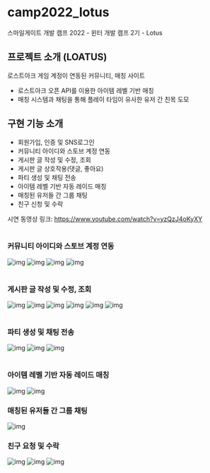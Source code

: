 # camp2022_lotus
스마일게이트 개발 캠프 2022 - 윈터 개발 캠프 2기 - Lotus

## 프로젝트 소개 (LOATUS)
로스트아크 게임 계정이 연동된 커뮤니티, 매칭 사이트
- 로스트아크 오픈 API를 이용한 아이템 레벨 기반 매칭
- 매칭 시스템과 채팅을 통해 플레이 타임이 유사한 유저 간 친목 도모

## 구현 기능 소개
- 회원가입, 인증 및 SNS로그인
- 커뮤니티 아이디와 스토브 계정 연동
- 게시판 글 작성 및 수정, 조회
- 게시판 글 상호작용(댓글, 좋아요)
- 파티 생성 및 채팅 전송
- 아이템 레벨 기반 자동 레이드 매칭
- 매칭된 유저들 간 그룹 채팅
- 친구 신청 및 수락

시연 동영상 링크: https://www.youtube.com/watch?v=yzQzJ4oKyXY
<br></br>
### 커뮤니티 아이디와 스토브 계정 연동
![img](./images/0227-2.png)
![img](./images/0227-3.png)
![img](./images/0227-4.png)
![img](./images/0227-5.png)
<br></br>
### 게시판 글 작성 및 수정, 조회
![img](./images/0227-6.png)
![img](./images/0227-7.png)
![img](./images/0227-8.png)
![img](./images/0227-9.png)
![img](./images/0227-10.png)
![img](./images/0227-11.png)
<br></br>
### 파티 생성 및 채팅 전송
![img](./images/0227-12.png)
![img](./images/0227-13.png)
![img](./images/0227-14.png)
<br></br>
### 아이템 레벨 기반 자동 레이드 매칭
![img](./images/0227-15.png)
![img](./images/0227-16.png)

### 매칭된 유저들 간 그룹 채팅
![img](./images/0227-17.png)

### 친구 요청 및 수락
![img](./images/0227-18.png)
![img](./images/0227-19.png)
![img](./images/0227-20.png)